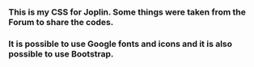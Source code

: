 ### This is my CSS for Joplin. Some things were taken from the Forum to share the codes.

### It is possible to use Google fonts and icons and it is also possible to use Bootstrap.